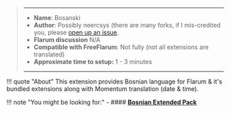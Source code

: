 > ---
> - **Name**: Bosanski
> - **Author**: Possibly neercsys (there are many forks, if I mis-credited you, please [open up an issue](https://github.com/gwillem/freeflarum.com/issues/new/choose).
> - **Flarum discussion** N/A
> - **Compatible with FreeFlarum**: Not fully (not all extensions are translated)
> - **Approximate time to setup:** 1 - 3 minutes
>
> ---

!!! quote "About"
    This extension provides Bosnian language for Flarum & it's bundled extensions along with Momentum translation (date & time).
    

!!! note "You might be looking for:"
    - #### **[Bosnian Extended Pack](https://www.freeflarum.com/docs/howto/extensions/Bosnian-Extended-Pack/)**
